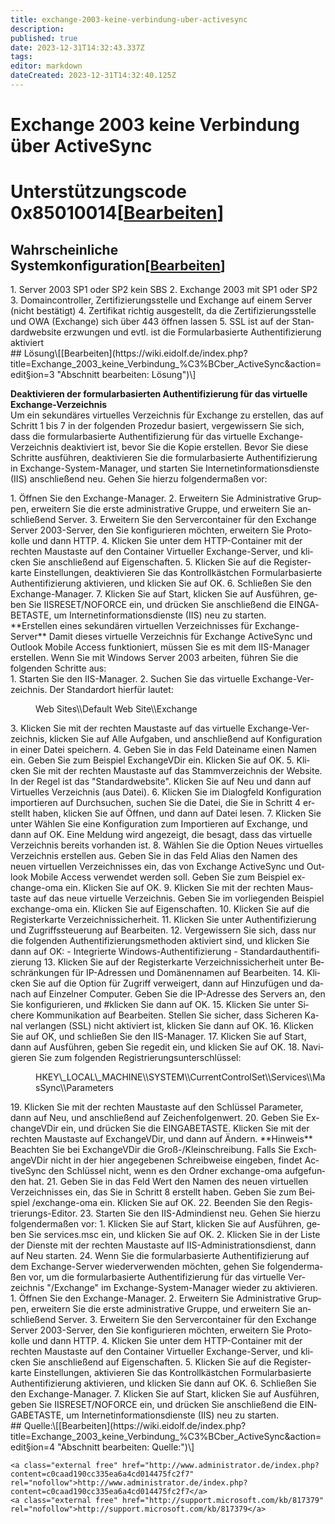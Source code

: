 ```yaml
---
title: exchange-2003-keine-verbindung-uber-activesync
description: 
published: true
date: 2023-12-31T14:32:43.337Z
tags: 
editor: markdown
dateCreated: 2023-12-31T14:32:40.125Z
---
```


# Exchange 2003 keine Verbindung über ActiveSync

# <span id="bkmrk-"></span><span class="mw-headline" id="bkmrk-unterst%C3%BCtzungscode-0-1">Unterstützungscode 0x85010014</span><span class="mw-editsection"><span class="mw-editsection-bracket">\[</span>[Bearbeiten](https://wiki.eidolf.de/index.php?title=Exchange_2003_keine_Verbindung_%C3%BCber_ActiveSync&action=edit&section=1 "Abschnitt bearbeiten: Unterstützungscode 0x85010014")<span class="mw-editsection-bracket">\]</span></span>

## <span class="mw-headline" id="bkmrk-wahrscheinliche-syst-1">Wahrscheinliche Systemkonfiguration</span><span class="mw-editsection"><span class="mw-editsection-bracket">\[</span>[Bearbeiten](https://wiki.eidolf.de/index.php?title=Exchange_2003_keine_Verbindung_%C3%BCber_ActiveSync&action=edit&section=2 "Abschnitt bearbeiten: Wahrscheinliche Systemkonfiguration")<span class="mw-editsection-bracket">\]</span></span>

<div class="vector-body" id="bkmrk-server-2003-sp1-oder"><div class="mw-body-content mw-content-ltr" dir="ltr" lang="de"><div class="mw-parser-output">1. Server 2003 SP1 oder SP2 kein SBS
2. Exchange 2003 mit SP1 oder SP2
3. Domaincontroller, Zertifizierungsstelle und Exchange auf einem Server (nicht bestätigt)
4. Zertifikat richtig ausgestellt, da die Zertifizierungsstelle und OWA (Exchange) sich über 443 öffnen lassen
5. SSL ist auf der Standardwebsite erzwungen und evtl. ist die Formularbasierte Authentifizierung aktiviert

</div></div></div>## <span id="bkmrk--1"></span><span class="mw-headline" id="bkmrk-l%C3%B6sung">Lösung</span><span class="mw-editsection"><span class="mw-editsection-bracket">\[</span>[Bearbeiten](https://wiki.eidolf.de/index.php?title=Exchange_2003_keine_Verbindung_%C3%BCber_ActiveSync&action=edit&section=3 "Abschnitt bearbeiten: Lösung")<span class="mw-editsection-bracket">\]</span></span>

**Deaktivieren der formularbasierten Authentifizierung für das virtuelle Exchange-Verzeichnis**  
Um ein sekundäres virtuelles Verzeichnis für Exchange zu erstellen, das auf Schritt 1 bis 7 in der folgenden Prozedur basiert, vergewissern Sie sich, dass die formularbasierte Authentifizierung für das virtuelle Exchange-Verzeichnis deaktiviert ist, bevor Sie die Kopie erstellen. Bevor Sie diese Schritte ausführen, deaktivieren Sie die formularbasierte Authentifizierung in Exchange-System-Manager, und starten Sie Internetinformationsdienste (IIS) anschließend neu. Gehen Sie hierzu folgendermaßen vor:

<div class="vector-body" id="bkmrk-%C3%96ffnen-sie-den-excha"><div class="mw-body-content mw-content-ltr" dir="ltr" lang="de"><div class="mw-parser-output">1. Öffnen Sie den Exchange-Manager.
2. Erweitern Sie Administrative Gruppen, erweitern Sie die erste administrative Gruppe, und erweitern Sie anschließend Server.
3. Erweitern Sie den Servercontainer für den Exchange Server 2003-Server, den Sie konfigurieren möchten, erweitern Sie Protokolle und dann HTTP.
4. Klicken Sie unter dem HTTP-Container mit der rechten Maustaste auf den Container Virtueller Exchange-Server, und klicken Sie anschließend auf Eigenschaften.
5. Klicken Sie auf die Registerkarte Einstellungen, deaktivieren Sie das Kontrollkästchen Formularbasierte Authentifizierung aktivieren, und klicken Sie auf OK.
6. Schließen Sie den Exchange-Manager.
7. Klicken Sie auf Start, klicken Sie auf Ausführen, geben Sie IISRESET/NOFORCE ein, und drücken Sie anschließend die EINGABETASTE, um Internetinformationsdienste (IIS) neu zu starten.

</div></div></div>**Erstellen eines sekundären virtuellen Verzeichnisses für Exchange-Server**  
Damit dieses virtuelle Verzeichnis für Exchange ActiveSync und Outlook Mobile Access funktioniert, müssen Sie es mit dem IIS-Manager erstellen. Wenn Sie mit Windows Server 2003 arbeiten, führen Sie die folgenden Schritte aus:

<div class="vector-body" id="bkmrk-starten-sie-den-iis-"><div class="mw-body-content mw-content-ltr" dir="ltr" lang="de"><div class="mw-parser-output">1. Starten Sie den IIS-Manager.
2. Suchen Sie das virtuelle Exchange-Verzeichnis. Der Standardort hierfür lautet: <dl><dd>Web Sites\\Default Web Site\\Exchange</dd></dl>
3. Klicken Sie mit der rechten Maustaste auf das virtuelle Exchange-Verzeichnis, klicken Sie auf Alle Aufgaben, und anschließend auf Konfiguration in einer Datei speichern.
4. Geben Sie in das Feld Dateiname einen Namen ein. Geben Sie zum Beispiel ExchangeVDir ein. Klicken Sie auf OK.
5. Klicken Sie mit der rechten Maustaste auf das Stammverzeichnis der Website. In der Regel ist das "Standardwebsite". Klicken Sie auf Neu und dann auf Virtuelles Verzeichnis (aus Datei).
6. Klicken Sie im Dialogfeld Konfiguration importieren auf Durchsuchen, suchen Sie die Datei, die Sie in Schritt 4 erstellt haben, klicken Sie auf Öffnen, und dann auf Datei lesen.
7. Klicken Sie unter Wählen Sie eine Konfiguration zum Importieren auf Exchange, und dann auf OK.  
    Eine Meldung wird angezeigt, die besagt, dass das virtuelle Verzeichnis bereits vorhanden ist.
8. Wählen Sie die Option Neues virtuelles Verzeichnis erstellen aus. Geben Sie in das Feld Alias den Namen des neuen virtuellen Verzeichnisses ein, das von Exchange ActiveSync und Outlook Mobile Access verwendet werden soll. Geben Sie zum Beispiel exchange-oma ein. Klicken Sie auf OK.
9. Klicken Sie mit der rechten Maustaste auf das neue virtuelle Verzeichnis. Geben Sie im vorliegenden Beispiel exchange-oma ein. Klicken Sie auf Eigenschaften.
10. Klicken Sie auf die Registerkarte Verzeichnissicherheit.
11. Klicken Sie unter Authentifizierung und Zugriffssteuerung auf Bearbeiten.
12. Vergewissern Sie sich, dass nur die folgenden Authentifizierungsmethoden aktiviert sind, und klicken Sie dann auf OK: 
    - Integrierte Windows-Authentifizierung
    - Standardauthentifizierung
13. Klicken Sie auf der Registerkarte Verzeichnissicherheit unter Beschränkungen für IP-Adressen und Domänennamen auf Bearbeiten.
14. Klicken Sie auf die Option für Zugriff verweigert, dann auf Hinzufügen und danach auf Einzelner Computer. Geben Sie die IP-Adresse des Servers an, den Sie konfigurieren, und #klicken Sie dann auf OK.
15. Klicken Sie unter Sichere Kommunikation auf Bearbeiten. Stellen Sie sicher, dass Sicheren Kanal verlangen (SSL) nicht aktiviert ist, klicken Sie dann auf OK.
16. Klicken Sie auf OK, und schließen Sie den IIS-Manager.
17. Klicken Sie auf Start, dann auf Ausführen, geben Sie regedit ein, und klicken Sie auf OK.
18. Navigieren Sie zum folgenden Registrierungsunterschlüssel: <dl><dd>HKEY\_LOCAL\_MACHINE\\SYSTEM\\CurrentControlSet\\Services\\MasSync\\Parameters</dd></dl>
19. Klicken Sie mit der rechten Maustaste auf den Schlüssel Parameter, dann auf Neu, und anschließend auf Zeichenfolgenwert.
20. Geben Sie ExchangeVDir ein, und drücken Sie die EINGABETASTE. Klicken Sie mit der rechten Maustaste auf ExchangeVDir, und dann auf Ändern.  
    **Hinweis**  
    Beachten Sie bei ExchangeVDir die Groß-/Kleinschreibung. Falls Sie ExchangeVDir nicht in der hier angegebenen Schreibweise eingeben, findet ActiveSync den Schlüssel nicht, wenn es den Ordner exchange-oma aufgefunden hat.
21. Geben Sie in das Feld Wert den Namen des neuen virtuellen Verzeichnisses ein, das Sie in Schritt 8 erstellt haben. Geben Sie zum Beispiel /exchange-oma ein. Klicken Sie auf OK.
22. Beenden Sie den Registrierungs-Editor.
23. Starten Sie den IIS-Admindienst neu. Gehen Sie hierzu folgendermaßen vor: 
    1. Klicken Sie auf Start, klicken Sie auf Ausführen, geben Sie services.msc ein, und klicken Sie auf OK.
    2. Klicken Sie in der Liste der Dienste mit der rechten Maustaste auf IIS-Administrationsdienst, dann auf Neu starten.
24. Wenn Sie die formularbasierte Authentifizierung auf dem Exchange-Server wiederverwenden möchten, gehen Sie folgendermaßen vor, um die formularbasierte Authentifizierung für das virtuelle Verzeichnis "/Exchange" im Exchange-System-Manager wieder zu aktivieren. 
    1. Öffnen Sie den Exchange-Manager.
    2. Erweitern Sie Administrative Gruppen, erweitern Sie die erste administrative Gruppe, und erweitern Sie anschließend Server.
    3. Erweitern Sie den Servercontainer für den Exchange Server 2003-Server, den Sie konfigurieren möchten, erweitern Sie Protokolle und dann HTTP.
    4. Klicken Sie unter dem HTTP-Container mit der rechten Maustaste auf den Container Virtueller Exchange-Server, und klicken Sie anschließend auf Eigenschaften.
    5. Klicken Sie auf die Registerkarte Einstellungen, aktivieren Sie das Kontrollkästchen Formularbasierte Authentifizierung aktivieren, und klicken Sie dann auf OK.
    6. Schließen Sie den Exchange-Manager.
    7. Klicken Sie auf Start, klicken Sie auf Ausführen, geben Sie IISRESET/NOFORCE ein, und drücken Sie anschließend die EINGABETASTE, um Internetinformationsdienste (IIS) neu zu starten.

</div></div></div>## <span class="mw-headline" id="bkmrk-quelle%3A">Quelle:</span><span class="mw-editsection"><span class="mw-editsection-bracket">\[</span>[Bearbeiten](https://wiki.eidolf.de/index.php?title=Exchange_2003_keine_Verbindung_%C3%BCber_ActiveSync&action=edit&section=4 "Abschnitt bearbeiten: Quelle:")<span class="mw-editsection-bracket">\]</span></span>

```
<a class="external free" href="http://www.administrator.de/index.php?content=c0caad190cc335ea6a4cd014475fc2f7" rel="nofollow">http://www.administrator.de/index.php?content=c0caad190cc335ea6a4cd014475fc2f7</a>
<a class="external free" href="http://support.microsoft.com/kb/817379" rel="nofollow">http://support.microsoft.com/kb/817379</a>
```